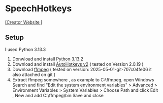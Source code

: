 # SpeechHotkeys


[[Creator Website ]](https://velbaum.cc)


## Setup
I used Python 3.13.3 
1. Donwload and install   [Python 3.13.2](https://www.python.org/downloads/)
2. Download and install [AutoHotkeys v2](https://www.autohotkey.com/)  ( tested on Version 2.0.19 ) 
3. Download [ffmpeg](https://www.gyan.dev/ffmpeg/builds/) ( tested on version: 2025-05-01-git-707c04fe06  it also attached on git )
4. Extract ffmpeg somewhere , as example to C:\ffmpeg, open Windows Search and find "Edit the system environment variables" > Advanced > Environment Variables > System Variables > Choose Path and click Edit , New and add C:\ffmpeg\bin  Save and close
